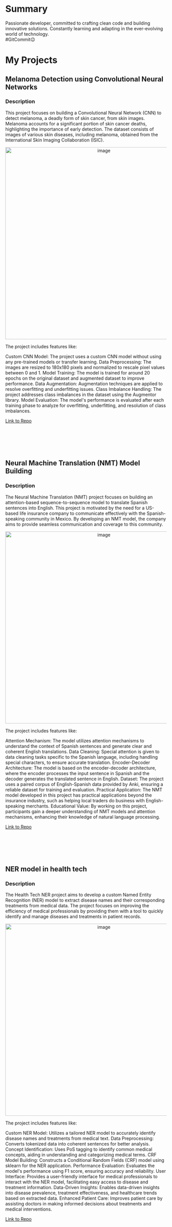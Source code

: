# Summary
Passionate developer, committed to crafting clean code and building innovative solutions.
Constantly learning and adapting in the ever-evolving world of technology.<br> #GitCommit😉

# My Projects

## Melanoma Detection using Convolutional Neural Networks
### Description
This project focuses on building a Convolutional Neural Network (CNN) to detect melanoma, a deadly form of skin cancer, from skin images. Melanoma accounts for a significant portion of skin cancer deaths, highlighting the importance of early detection. The dataset consists of images of various skin diseases, including melanoma, obtained from the International Skin Imaging Collaboration (ISIC).
<br>

<center><img src="https://www.fmai-hub.com/wp-content/uploads/2023/10/skin-cancer.png" alt="image" width="600" ></center> 

The project includes features like: <br>

Custom CNN Model: The project uses a custom CNN model without using any pre-trained models or transfer learning.
Data Preprocessing: The images are resized to 180x180 pixels and normalized to rescale pixel values between 0 and 1.
Model Training: The model is trained for around 20 epochs on the original dataset and augmented dataset to improve performance.
Data Augmentation: Augmentation techniques are applied to resolve overfitting and underfitting issues.
Class Imbalance Handling: The project addresses class imbalances in the dataset using the Augmentor library.
Model Evaluation: The model's performance is evaluated after each training phase to analyze for overfitting, underfitting, and resolution of class imbalances.


[Link to Repo](https://github.com/LokeshwaranV/Melanoma-Detection-using-Convolutional-Neural-Networks)



<br>
<br>
<br>
<br>

## Neural Machine Translation (NMT) Model Building
### Description
The Neural Machine Translation (NMT) project focuses on building an attention-based sequence-to-sequence model to translate Spanish sentences into English. This project is motivated by the need for a US-based life insurance company to communicate effectively with the Spanish-speaking community in Mexico. By developing an NMT model, the company aims to provide seamless communication and coverage to this community.
<br>

<center><img src="assets/img/NMT_image.jpg" alt="image" width="600" ></center> 

The project includes features like: <br>

Attention Mechanism: The model utilizes attention mechanisms to understand the context of Spanish sentences and generate clear and coherent English translations.
Data Cleaning: Special attention is given to data cleaning tasks specific to the Spanish language, including handling special characters, to ensure accurate translation.
Encoder-Decoder Architecture: The model is based on the encoder-decoder architecture, where the encoder processes the input sentence in Spanish and the decoder generates the translated sentence in English.
Dataset: The project uses a paired corpus of English-Spanish data provided by Anki, ensuring a reliable dataset for training and evaluation.
Practical Application: The NMT model developed in this project has practical applications beyond the insurance industry, such as helping local traders do business with English-speaking merchants.
Educational Value: By working on this project, participants gain a deeper understanding of NMT models and attention mechanisms, enhancing their knowledge of natural language processing.

[Link to Repo](https://github.com/LokeshwaranV/Neural-Machine-Translation-Model)



<br>
<br>
<br>
<br>

## NER model in health tech
### Description
The Health Tech NER project aims to develop a custom Named Entity Recognition (NER) model to extract disease names and their corresponding treatments from medical data. The project focuses on improving the efficiency of medical professionals by providing them with a tool to quickly identify and manage diseases and treatments in patient records.
<br>

<center><img src="assets/img/NER_image.jpg" alt="image" width="600" ></center> 

The project includes features like: <br>

Custom NER Model: Utilizes a tailored NER model to accurately identify disease names and treatments from medical text.
Data Preprocessing: Converts tokenized data into coherent sentences for better analysis.
Concept Identification: Uses PoS tagging to identify common medical concepts, aiding in understanding and categorizing medical terms.
CRF Model Building: Constructs a Conditional Random Fields (CRF) model using sklearn for the NER application.
Performance Evaluation: Evaluates the model's performance using F1 score, ensuring accuracy and reliability.
User Interface: Provides a user-friendly interface for medical professionals to interact with the NER model, facilitating easy access to disease and treatment information.
Data-Driven Insights: Enables data-driven insights into disease prevalence, treatment effectiveness, and healthcare trends based on extracted data.
Enhanced Patient Care: Improves patient care by assisting doctors in making informed decisions about treatments and medical interventions.

[Link to Repo](https://github.com/LokeshwaranV/NER-model-in-health-tech)



<br>
<br>
<br>
<br>

## Finance and Risk Analytics
### Description
This project involves analyzing a portfolio of stocks for two investors, Mr. Patrick Jyenger and Mr. Peter Jyenger, to meet their financial goals. The dataset includes 24 stocks from leading companies listed on the NYSE, spanning from October 1, 2010, to September 30, 2020.
<br>

<center><img src="assets/img/finance.jpg" alt="image" width="600" ></center> 

The project includes features like: <br>

Data Loading: Merging the dataset into a single dataframe with required columns.
Data Exploration: Creating interactive visualization dashboards and evaluating performance metrics to summarize stock performance.
Stock Analysis and Portfolio Management: Using investor information to create a profile and selecting a portfolio of stocks that have the potential to meet the financial goals of both investors.
Active Investment Strategy: Replicating past gains/returns over the future to predict the value of selected stocks and checking if the portfolio has the potential to fulfill the financial goals set by the investor.


[Link to Repo](https://github.com/LokeshwaranV/Finance-and-Risk-Analytics)



<br>
<br>
<br>
<br>

## Recipe Recommendation Engine
### Description
This project aims to build a recommendation engine for a recipe website, enhancing user engagement by providing personalized recipe recommendations. By leveraging machine learning algorithms like ALS and K Nearest Neighbors (KNN), the system will analyze user interactions with recipes to predict and suggest new recipes that users are likely to enjoy.
<br>

<center><img src="assets/img/recommender system.jpg" alt="image" width="600" ></center> 

The project includes features like: <br>

Recommending recipes based on user preferences and past interactions.
Sub-sampling data to ensure real-time recommendation generation.
Using Spark platform for efficient model building and recommendation processing.
Optional implementation of KNN for hybrid recommender system.


[Link to Repo](https://github.com/LokeshwaranV/recommender-system)



<br>
<br>
<br>
<br>

## Click-Through Rate (CTR) Prediction for Online Advertising
### Description
This project focuses on predicting whether a user will click on an online ad, crucial for marketing decisions. It involves data preprocessing, model selection, evaluation, and risk assessment.
<br>

<center><img src="assets/img/Click_through_rate.png" alt="image" width="600" ></center> 

The project includes features like: <br>

Dataset: Contains 99,999 rows and 27 columns.
Objective: Predict ad click-through rates using 3 classification methods.
Techniques: Includes missing value treatment, categorical variable encoding, model evaluation using metrics like accuracy and AUC-ROC, and model improvement using cross-validation.

[Link to Repo](https://github.com/LokeshwaranV/Machine_Learning_Assignment)



<br>
<br>
<br>
<br>

## Parking Tickets Analysis_Using_Hive
### Description
This project aims to analyze parking ticket data from New York City to gain insights into parking violations. By applying Hive, a data warehousing tool, to a real-life dataset, we aim to understand the frequency of parking violations, the most common violation codes, and their occurrence times. Additionally, we will explore seasonality in parking violations to identify trends across different seasons. The project utilizes Apache Hive's functionality to process and analyze large datasets efficiently, providing valuable insights for urban planning and traffic management.
<br>

<center><img src="assets/img/parking_ticket.jpg" alt="image" width="600" ></center> 

The project includes features like: <br>

Analyze parking ticket data from NYC Open Data portal
Identify total number of tickets issued and states to which cars belong
Determine frequency of parking violations across different times of the day
Find the most common violation codes and their corresponding times of day
Analyze seasonality in parking violations across different seasons

[Link to Repo](https://github.com/LokeshwaranV/Parking-Tickets-Analysis_Using_Hive)



<br>
<br>
<br>
<br>

## Uber Supply - Demand Gap Analysis
### Description
This project simulates real-world challenges faced by Uber, focusing on driver cancellations and car unavailability. Through data analysis and visualization, it aims to identify root causes and recommend solutions to improve operational efficiency. Key features include data cleaning, visualizing problem areas, analyzing the supply-demand gap, and providing actionable recommendations. Tools used include Python, Jupyter Notebook, and Tableau.
<br>

<center><img src="assets/img/uber_image.png"/></center> 

The project includes features like: <br>

Problem Identification: Utilizes EDA and visualization to identify issues like driver cancellations and car unavailability.
Data Cleaning: Addresses data quality issues and prepares the dataset for analysis.
Visualization: Uses plots to highlight problematic request types, time slots, and supply-demand gaps.
Recommendations: Provides actionable insights to improve operational efficiency.

[Link to Repo](https://github.com/LokeshwaranV/Uber_EDA)



<br>
<br>
<br>
<br>

## Understanding Data Structures and Algorithms in Python using departmental store data set
### Description
The Departmental Store Automation project is a Python-based solution designed to streamline operations in departmental stores. As a part of this assingment, I developed this project to automate tasks such as billing, inventory management, and sales analysis for departmental stores like Walmart and Amazon Fresh.
<br>

<center><img src="assets/img/images.jpg" alt="image" width="600"></center> 

The project includes features like: <br>

Dynamic item management: Add or remove items from the store directory. <br>
Automated billing system: Calculate total costs for customer transactions, including taxes. <br>
Inventory management: Track the frequency of items purchased and manage stock levels. <br>
Sales insights: Identify top-selling items and apply discounts based on sales data. <br>

[Link to Repo](https://github.com/LokeshwaranV/Understanding-Data-Structures-and-Algorithms-in-Python-using-departmental-store-data-set)



<br>
<br>
<br>
<br>

## Bike sharing assignment
### Description
In this project, I tackled a complex data analysis assignment for Yulu, a popular bike-sharing startup based in India. The task involved providing data-backed insights to help the company scale up its user base and optimize internal operations.

<center><img src="assets/img/bike sharing image.jpg" alt="image" width="600"></center> 

Features:
SQL and Tableau Integration: Leveraged SQL for data manipulation and Tableau for visualizations.
Geographical Plotting: Mapped the locations of bike stations for better understanding.
Demand Prediction: Used data to predict demand and recommend station closures.
Operations Optimization: Provided strategies for optimizing bike availability and station operations.


[Link to Repo](https://github.com/LokeshwaranV/Bike-Sharing-Assignmnet)




